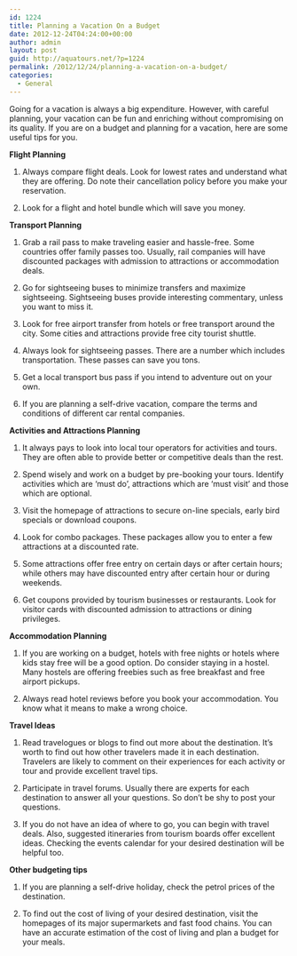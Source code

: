 ```yaml
---
id: 1224
title: Planning a Vacation On a Budget
date: 2012-12-24T04:24:00+00:00
author: admin
layout: post
guid: http://aquatours.net/?p=1224
permalink: /2012/12/24/planning-a-vacation-on-a-budget/
categories:
  - General
---
```

Going for a vacation is always a big expenditure. However, with careful planning, your vacation can be fun and enriching without compromising on its quality. If you are on a budget and planning for a vacation, here are some useful tips for you.

**Flight Planning**
  
1. Always compare flight deals. Look for lowest rates and understand what they are offering. Do note their cancellation policy before you make your reservation.

2. Look for a flight and hotel bundle which will save you money.

**Transport Planning**
  
1. Grab a rail pass to make traveling easier and hassle-free. Some countries offer family passes too. Usually, rail companies will have discounted packages with admission to attractions or accommodation deals.

2. Go for sightseeing buses to minimize transfers and maximize sightseeing. Sightseeing buses provide interesting commentary, unless you want to miss it.

3. Look for free airport transfer from hotels or free transport around the city. Some cities and attractions provide free city tourist shuttle.

4. Always look for sightseeing passes. There are a number which includes transportation. These passes can save you tons.

5. Get a local transport bus pass if you intend to adventure out on your own.

6. If you are planning a self-drive vacation, compare the terms and conditions of different car rental companies.

**Activities and Attractions Planning**
  
1. It always pays to look into local tour operators for activities and tours. They are often able to provide better or competitive deals than the rest.

2. Spend wisely and work on a budget by pre-booking your tours. Identify activities which are &#8216;must do&#8217;, attractions which are &#8216;must visit&#8217; and those which are optional.

3. Visit the homepage of attractions to secure on-line specials, early bird specials or download coupons.

4. Look for combo packages. These packages allow you to enter a few attractions at a discounted rate.

5. Some attractions offer free entry on certain days or after certain hours; while others may have discounted entry after certain hour or during weekends.

6. Get coupons provided by tourism businesses or restaurants. Look for visitor cards with discounted admission to attractions or dining privileges.

**Accommodation Planning**
  
1. If you are working on a budget, hotels with free nights or hotels where kids stay free will be a good option. Do consider staying in a hostel. Many hostels are offering freebies such as free breakfast and free airport pickups.

2. Always read hotel reviews before you book your accommodation. You know what it means to make a wrong choice.

**Travel Ideas**

1. Read travelogues or blogs to find out more about the destination. It&#8217;s worth to find out how other travelers made it in each destination. Travelers are likely to comment on their experiences for each activity or tour and provide excellent travel tips.

2. Participate in travel forums. Usually there are experts for each destination to answer all your questions. So don&#8217;t be shy to post your questions.

3. If you do not have an idea of where to go, you can begin with travel deals. Also, suggested itineraries from tourism boards offer excellent ideas. Checking the events calendar for your desired destination will be helpful too.

**Other budgeting tips**
  
1. If you are planning a self-drive holiday, check the petrol prices of the destination.

2. To find out the cost of living of your desired destination, visit the homepages of its major supermarkets and fast food chains. You can have an accurate estimation of the cost of living and plan a budget for your meals.